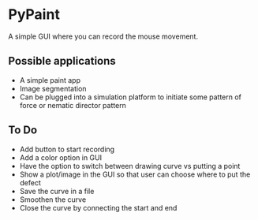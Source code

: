 # PyPaint

A simple GUI where you can record the mouse movement. 

## Possible applications
- A simple paint app
- Image segmentation
- Can be plugged into a simulation platform to initiate some pattern of force or nematic director pattern

## To Do
- Add button to start recording
- Add a color option in GUI
- Have the option to switch between drawing curve vs putting a point
- Show a plot/image in the GUI so that user can choose where to put the defect
- Save the curve in a file
- Smoothen the curve
- Close the curve by connecting the start and end